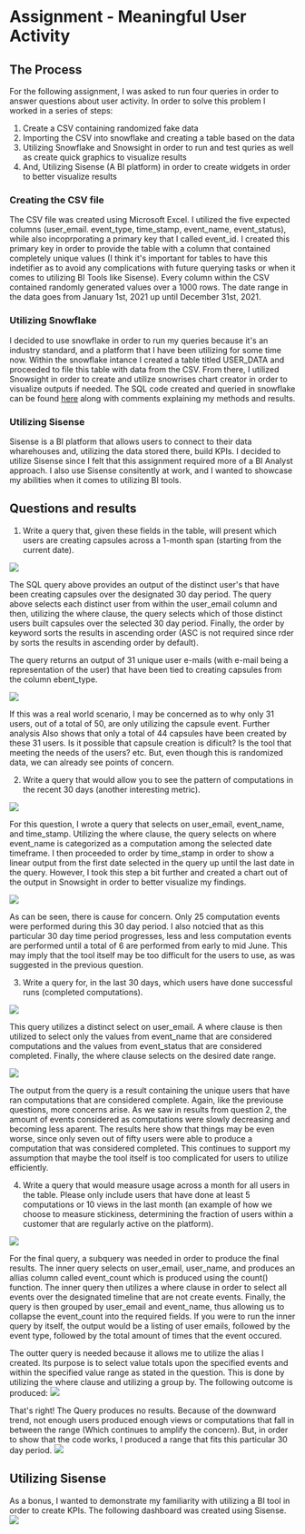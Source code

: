 # Assignment - Meaningful User Activity

## The Process

For the following assignment, I was asked to run four queries in order to answer questions about user activity. 
In order to solve this problem I worked in a series of steps:
  1) Create a CSV containing randomized fake data 
  2) Importing the CSV into snowflake and creating a table based on the data
  3) Utilizing Snowflake and Snowsight in order to run and test quries as well as create quick graphics to visualize results
  4) And, Utilizing Sisense (A BI platform) in order to create widgets in order to better visualize results
  
  ### Creating the CSV file
  
  The CSV file was created using Microsoft Excel. I utilized the five expected columns (user_email. event_type, time_stamp, event_name, event_status), while also incoprporating a primary key that I called event_id. I created this primary key in order to provide the table with a column that contained completely unique values (I think it's important for tables to have this indetifier as to avoid any complications with future querying tasks or when it comes to utilizing BI Tools like Sisense). Every column within the CSV contained randomly generated values over a 1000 rows. The date range in the data goes from January 1st, 2021 up until December 31st, 2021.
  
  ### Utilizing Snowflake
    
  I decided to use snowflake in order to run my queries because it's an industry standard, and a platform that I have been utilizing for some time now. Within the snowflake intance I created a table titled USER_DATA and proceeded to file this table with data from the CSV. From there, I utilized Snowsight in order to create and utilize snowrises chart creator in order to visualize outputs if needed. The SQL code created and queried in snowflake can be found [here](https://github.com/PNarducci1690/Take_Home_Assignment/blob/main/User_Data_SQL.sql) along with comments explaining my methods and results.
    
### Utilizing Sisense

  Sisense is a BI platform that allows users to connect to their data wharehouses and, utilizing the data stored there, build KPIs. I decided to utilize Sisense since I felt that this assignment required more of a BI Analyst approach. I also use Sisense consitently at work, and I wanted to showcase my abilities when it comes to utilizing BI tools.


## Questions and results

1) Write a query that, given these fields in the table, will present which users are creating
capsules across a 1-month span (starting from the current date).

![](https://github.com/PNarducci1690/Take_Home_Assignment/blob/main/Assignment_Images/Quest_1_1.png)

The SQL query above provides an output of the distinct user's that have been creating capsules over the designated 30
day period. The query above selects each distinct user from within the user_email column and then, utilizing the where
clause, the query selects which of those distinct users built capsules over the selected 30 day period. Finally, the order by 
keyword sorts the results in ascending order (ASC is not required since rder by sorts the results in ascending order by default).

The query returns an output of 31 unique user e-mails (with e-mail being a representation of the user) that have been tied
to creating capsules from the column ebent_type.

![](https://github.com/PNarducci1690/Take_Home_Assignment/blob/main/Assignment_Images/Quest_1_Results2.png)

If this was a real world scenario, I may be concerned as to why only 31 users, out of a total of 50, are only utilizing the capsule event. Further analysis Also shows that only a total of 44 capsules have been created by these 31 users. Is it possible that capsule creation is dificult? Is the tool that meeting the needs of the users? etc. But, even though this is randomized data, we can already see points of concern.

2) Write a query that would allow you to see the pattern of computations in the recent 30 days
(another interesting metric). 

![](https://github.com/PNarducci1690/Take_Home_Assignment/blob/main/Assignment_Images/Quest_2_1.png)

For this question, I wrote a query that selects on user_email, event_name, and time_stamp. Utilizing the where clause, the query selects on where event_name is categorized as a computation among the selected date timeframe. I then proceeded to order by time_stamp in order to show a linear output from the first date selected in the query up until the last date in the query. However, I took this step a bit further and created a chart out of the output in Snowsight in order to better visualize my findings.

![](https://github.com/PNarducci1690/Take_Home_Assignment/blob/main/Assignment_Images/Quest_2_Graph.png)

As can be seen, there is cause for concern. Only 25 computation events were performed during this 30 day period. I also notcied that as this particular 30 day time period progresses, less and less computation events are performed until a total of 6 are performed from early to mid June. This may imply that the tool itself may be too difficult for the users to use, as was suggested in the previous question.

3) Write a query for, in the last 30 days, which users have done successful runs (completed
computations).

![](https://github.com/PNarducci1690/Take_Home_Assignment/blob/main/Assignment_Images/Quest_3_1.png)

This query utilizes a distinct select on user_email. A where clause is then utilized to select only the values from event_name that are considered computations and the values from event_status that are considered completed. Finally, the where clause selects on the desired date range.

![](https://github.com/PNarducci1690/Take_Home_Assignment/blob/main/Assignment_Images/Quest_3_Results.png)

The output from the query is a result containing the unique users that have ran computations that are considered complete. Again, like the previouse questions, more concerns arise. As we saw in results from question 2, the amount of events considered as computations were slowly decreasing and becoming less aparent. The results here show that things may be even worse, since only seven out of fifty users were able to produce a computation that was considered completed. This continues to support my assumption that maybe the tool itself is too complicated for users to utilize efficiently.

4) Write a query that would measure usage across a month for all users in the table. Please
only include users that have done at least 5 computations or 10 views in the last month (an
example of how we choose to measure stickiness, determining the fraction of users within a
customer that are regularly active on the platform).

![](https://github.com/PNarducci1690/Take_Home_Assignment/blob/main/Assignment_Images/Quest_4_1.png)

For the final query, a subquery was needed in order to produce the final results. The inner query selects on user_email, user_name, and produces an allias column called event_count which is produced using the count() function. The inner query then utilizes a where clause in order to select all events over the designated timeline that are not create events. Finally, the query is then grouped by user_email and event_name, thus allowing us to collapse the event_count into the required fields. If you were to run the inner query by itself, the output would be a listing of user emails, followed by the event type, followed by the total amount of times that the event occured.

The outter query is needed because it allows me to utilize the alias I created. Its purpose is to select value totals upon the specified events and within the specified value range as stated in the question. This is done by utilizing the where clause and utilizing a group by. The following outcome is produced:
![](https://github.com/PNarducci1690/Take_Home_Assignment/blob/main/Assignment_Images/Quest_4_Result_1.png)

That's right! The Query produces no results. Because of the downward trend, not enough users produced enough views or computations that fall in between the range (Which continues to amplify the concern). But, in order to show that the code works, I produced a range that fits this particular 30 day period. 
![](https://github.com/PNarducci1690/Take_Home_Assignment/blob/main/Assignment_Images/Quest_4_Result_What_If.png)

## Utilizing Sisense
  As a bonus, I wanted to demonstrate my familiarity  with utilizing a BI tool in order to create KPIs. The following dashboard was created using Sisense.
  ![](https://github.com/PNarducci1690/Take_Home_Assignment/blob/main/Assignment_Images/Sisense_BI_Dashboard.png)

